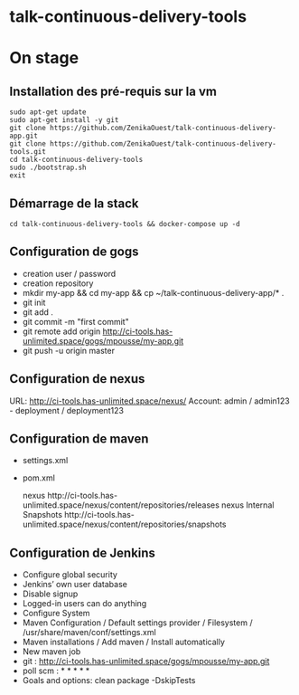 # talk-continuous-delivery-tools
# On stage

## Installation des pré-requis sur la vm

    sudo apt-get update
    sudo apt-get install -y git
    git clone https://github.com/ZenikaOuest/talk-continuous-delivery-app.git
    git clone https://github.com/ZenikaOuest/talk-continuous-delivery-tools.git
    cd talk-continuous-delivery-tools
    sudo ./bootstrap.sh
    exit

## Démarrage de la stack

    cd talk-continuous-delivery-tools && docker-compose up -d

## Configuration de gogs

 + creation user  / password
 + creation repository
 + mkdir my-app && cd my-app && cp ~/talk-continuous-delivery-app/* .
 + git init
 + git add .
 + git commit -m "first commit"
 + git remote add origin http://ci-tools.has-unlimited.space/gogs/mpousse/my-app.git
 + git push -u origin master

## Configuration de nexus

URL: http://ci-tools.has-unlimited.space/nexus/
Account: admin / admin123 - deployment / deployment123

## Configuration de maven

 + settings.xml
 + pom.xml

   <distributionManagement>
        <repository>
            <id>nexus</id>
            <url>http://ci-tools.has-unlimited.space/nexus/content/repositories/releases</url>
        </repository>
        <snapshotRepository>
            <id>nexus</id>
            <name>Internal Snapshots</name>
            <url>http://ci-tools.has-unlimited.space/nexus/content/repositories/snapshots</url>
        </snapshotRepository>
    </distributionManagement>


## Configuration de Jenkins

 + Configure global security
 + Jenkins’ own user database
 + Disable signup
 + Logged-in users can do anything
 + Configure System
 + Maven Configuration / Default settings provider / Filesystem / /usr/share/maven/conf/settings.xml
 + Maven installations / Add maven / Install automatically
 + New maven job 
 + git : http://ci-tools.has-unlimited.space/gogs/mpousse/my-app.git
 + poll scm : * * * * *
 + Goals and options: clean package -DskipTests

